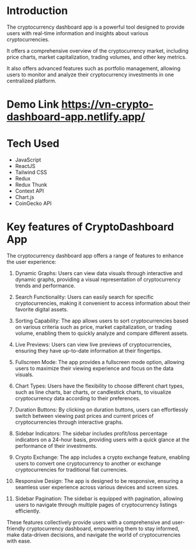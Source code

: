 # Introduction

The cryptocurrency dashboard app is a powerful tool designed to provide users with real-time information and insights about various cryptocurrencies.

It offers a comprehensive overview of the cryptocurrency market, including price charts, market capitalization, trading volumes, and other key metrics.

It also offers advanced features such as portfolio management, allowing users to monitor and analyze their cryptocurrency investments in one centralized platform.

# Demo Link https://vn-crypto-dashboard-app.netlify.app/ 

# Tech Used

- JavaScript
- ReactJS
- Tailwind CSS
- Redux
- Redux Thunk
- Context API
- Chart.js
- CoinGecko API

# Key features of CryptoDashboard App

The cryptocurrency dashboard app offers a range of features to enhance the user experience:

1. Dynamic Graphs: Users can view data visuals through interactive and dynamic graphs, providing a visual representation of cryptocurrency trends and performance.

2. Search Functionality: Users can easily search for specific cryptocurrencies, making it convenient to access information about their favorite digital assets.

3. Sorting Capability: The app allows users to sort cryptocurrencies based on various criteria such as price, market capitalization, or trading volume, enabling them to quickly analyze and compare different assets.

4. Live Previews: Users can view live previews of cryptocurrencies, ensuring they have up-to-date information at their fingertips.

5. Fullscreen Mode: The app provides a fullscreen mode option, allowing users to maximize their viewing experience and focus on the data visuals.

6. Chart Types: Users have the flexibility to choose different chart types, such as line charts, bar charts, or candlestick charts, to visualize cryptocurrency data according to their preferences.

7. Duration Buttons: By clicking on duration buttons, users can effortlessly switch between viewing past prices and current prices of cryptocurrencies through interactive graphs.

8. Sidebar Indicators: The sidebar includes profit/loss percentage indicators on a 24-hour basis, providing users with a quick glance at the performance of their investments.

9. Crypto Exchange: The app includes a crypto exchange feature, enabling users to convert one cryptocurrency to another or exchange cryptocurrencies for traditional fiat currencies.

10. Responsive Design: The app is designed to be responsive, ensuring a seamless user experience across various devices and screen sizes.

11. Sidebar Pagination: The sidebar is equipped with pagination, allowing users to navigate through multiple pages of cryptocurrency listings efficiently.

These features collectively provide users with a comprehensive and user-friendly cryptocurrency dashboard, empowering them to stay informed, make data-driven decisions, and navigate the world of cryptocurrencies with ease.
